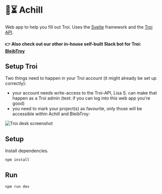 # 📃⏳ Achill
Web app to help you fill out Troi. Uses the [Svelte](https://svelte.dev/) framework and the [Troi API](https://v2.troi.dev/).

#### 👉 Also check out our other in-house self-built Slack bot for Troi: [BleibTroy](https://github.com/digitalservice4germany/troi-slack-bot)

## Setup Troi

Two things need to happen in your Troi account (it might already be set up correctly):
- your account needs write-access to the Troi-API, Lisa S. can make that happen as a Troi admin (test: if you can log into this web app you're good)
- you need to mark your project(s) as favourite, only those will be accessible within Achill and BleibTroy:

![Troi desk screenshot](https://user-images.githubusercontent.com/5141792/167609943-a83b3018-3e06-4a7e-8584-003531e56cbc.png)

## Setup

Install dependencies.

```sh
npm install
```

## Run

```sh
npm run dev
```
